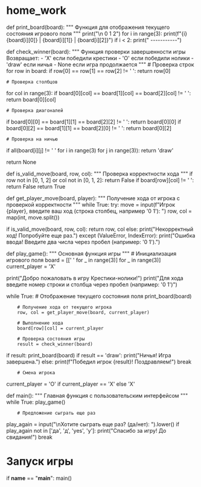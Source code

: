 # home_work
def print_board(board):
    """
    Функция для отображения текущего состояния игрового поля
    """
    print("\n   0   1   2")
    for i in range(3):
        print(f"{i}  {board[i][0]} | {board[i][1]} | {board[i][2]}")
        if i < 2:
            print("  -----------")


def check_winner(board):
    """
    Функция проверки завершенности игры
    Возвращает:
    - 'X' если победили крестики
    - 'O' если победили нолики
    - 'draw' если ничья
    - None если игра продолжается
    """
    # Проверка строк
    for row in board:
        if row[0] == row[1] == row[2] != ' ':
            return row[0]

    # Проверка столбцов
for col in range(3):
        if board[0][col] == board[1][col] == board[2][col] != ' ':
            return board[0][col]

    # Проверка диагоналей
if board[0][0] == board[1][1] == board[2][2] != ' ':
        return board[0][0]
    if board[0][2] == board[1][1] == board[2][0] != ' ':
        return board[0][2]

    # Проверка на ничью
if all(board[i][j] != ' ' for i in range(3) for j in range(3)):
        return 'draw'

return None


def is_valid_move(board, row, col):
    """
    Проверка корректности хода
    """
    if row not in [0, 1, 2] or col not in [0, 1, 2]:
        return False
    if board[row][col] != ' ':
        return False
    return True


def get_player_move(board, player):
    """
    Получение хода от игрока с проверкой корректности
    """
    while True:
        try:
            move = input(f"Игрок {player}, введите ваш ход (строка столбец, например '0 1'): ")
            row, col = map(int, move.split())

if is_valid_move(board, row, col):
                return row, col
            else:
                print("Некорректный ход! Попробуйте еще раз.")
        except (ValueError, IndexError):
            print("Ошибка ввода! Введите два числа через пробел (например: '0 1').")


def play_game():
    """
    Основная функция игры
    """
    # Инициализация игрового поля
    board = [[' ' for _ in range(3)] for _ in range(3)]
    current_player = 'X'

print("Добро пожаловать в игру Крестики-нолики!")
    print("Для хода введите номер строки и столбца через пробел (например: '0 1')")

while True:
        # Отображение текущего состояния поля
        print_board(board)

        # Получение хода от текущего игрока
        row, col = get_player_move(board, current_player)

        # Выполнение хода
        board[row][col] = current_player

        # Проверка состояния игры
        result = check_winner(board)

if result:
            print_board(board)
            if result == 'draw':
                print("Ничья! Игра завершена.")
            else:
                print(f"Победил игрок {result}! Поздравляем!")
            break

        # Смена игрока
current_player = 'O' if current_player == 'X' else 'X'


def main():
    """
    Главная функция с пользовательским интерфейсом
    """
    while True:
        play_game()

        # Предложение сыграть еще раз
play_again = input("\nХотите сыграть еще раз? (да/нет): ").lower()
        if play_again not in ['да', 'д', 'yes', 'y']:
            print("Спасибо за игру! До свидания!")
            break


# Запуск игры
if __name__ == "__main__":
    main()

